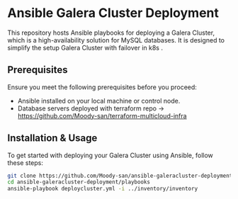# Ansible Galera Cluster Deployment

This repository hosts Ansible playbooks for deploying a Galera Cluster, which is a high-availability solution for MySQL databases. It is designed to simplify the setup Galera Cluster with failover in k8s .

## Prerequisites

Ensure you meet the following prerequisites before you proceed:

- Ansible installed on your local machine or control node.
- Database servers deployed with terraform repo -> https://github.com/Moody-san/terraform-multicloud-infra

## Installation & Usage

To get started with deploying your Galera Cluster using Ansible, follow these steps:

```bash
git clone https://github.com/Moody-san/ansible-galeracluster-deployment.git
cd ansible-galeracluster-deployment/playbooks
ansible-playbook deploycluster.yml -i ../inventory/inventory
